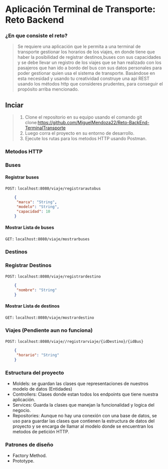 # Aplicación Terminal de Transporte: Reto Backend

###  ¿En que consiste el reto?
> Se requiere una aplicación que le permita a una terminal de transporte gestionar los horarios de los viajes, en donde tiene que haber la posibilidad de registrar destinos,buses con sus capacidades y se debe llevar un registro de los viajes que se han realizado con los pasajeros que han ido a bordo del bus con sus datos personales para poder gestionar quien usa el sistema de transporte. Basándose en esta necesidad y usando tu creatividad construye una api REST usando los métodos http que consideres prudentes, para conseguir el propósito arriba mencionado.

## Inciar
>1. Clone el repositorio en su equipo usando el comando git clone:https://github.com/MiguelMendoza22/Reto-BackEnd-TerminalTransporte
>2. Luego corra el proyecto en su entorno de desarrollo.
>3. Ejecute los rutas para los metodos HTTP usando Postman.

### Metodos HTTP

### Buses
#### Registrar buses
`POST:` `localhost:8080/viaje/registrarautobus`

```json
    {    
     "marca": "String",    
     "modelo": "String",    
     "capacidad": 10  
    }
```
#### Mostrar Lista de buses
`GET:` `localhost:8080/viaje/mostrarbuses`

### Destinos
### Registrar Destinos
`POST:` `localhost:8080/viaje/registrardestino`

```json
    {    
     "nombre": "String"
    }
```
#### Mostrar Lista de destinos
`GET:` `localhost:8080/viaje/mostrardestino`

### Viajes (Pendiente aun no funciona)
`POST:` `localhost:8080/viaje//registrarviaje/{idDestino}/{idBus}`
```json
    {    
     "horario": "String"
    }
```

### Estructura del proyecto
- Moldels: se guardan las clases que representaciones de nuestros modelo de datos (Entidades)
- Controllers: Clases donde estan todos los endpoints que tiene nuestra aplicación.
- Services: Guarda la clases que manejan la funcionalidad y logica del negocio.
- Repositories: Aunque no hay una conexión con una base de datos, se uso para guardar las clases que contienen la estructura de datos del proyecto y se encarga de llamar al modelo donde se encuentran los metodos de petición HTTP.

### Patrones de diseño
- Factory Method.
- Prototype.
